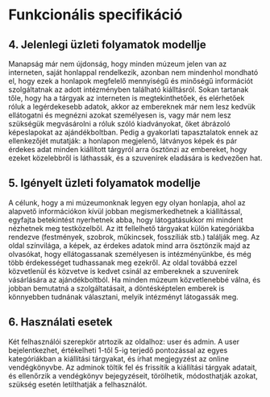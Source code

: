 # Funkcionális specifikáció

## 4. Jelenlegi üzleti folyamatok modellje
Manapság már nem újdonság, hogy minden múzeum jelen van az interneten, saját honlappal rendelkezik, azonban nem mindenhol mondható el, hogy ezek a honlapok megfelelő mennyiségű és minőségű információt szolgáltatnak az adott intézményben található kiálltásról. Sokan tartanak tőle, hogy ha a tárgyak az interneten is megtekinthetőek, és elérhetőek róluk a legérdekesebb adatok, akkor az embereknek már nem lesz kedvük ellátogatni és megnézni azokat személyesen is, vagy már nem lesz szükségük megvásárolni a róluk szóló kiadványokat, őket ábrázoló képeslapokat az ajándékboltban. Pedig a gyakorlati tapasztalatok ennek az ellenkezőjét mutatják: a honlapon megjelenő, látványos képek és pár érdekes adat minden kiállított tárgyról arra ösztönzi az embereket, hogy ezeket közelebbről is láthassák, és a szuvenírek eladására is kedvezően hat.

## 5. Igényelt üzleti folyamatok modellje

A célunk, hogy a mi múzeumonknak legyen egy olyan honlapja, ahol az alapvető információkon kívül jobban megismerkedhetnek a kiállítással, egyfajta betekintést nyerhetnek abba, hogy látogatásukkor mi mindent nézhetnek meg testközelből. Az itt fellelhető tárgyakat külön kategóriákba rendezve (festmények, szobrok, műkincsek, fosszíliák stb.) találják meg. Az oldal színvilága, a képek, az érdekes adatok mind arra ösztönzik majd az olvasókat, hogy ellátogassanak személyesen is intézményünkbe, és még több érdekességet tudhassanak meg ezekről. Az oldal továbbá ezzel közvetlenül és közvetve is kedvet csinál az embereknek a szuvenírek vásárlására az ajándékboltból. Ha minden múzeum közvetlenebbé válna, és jobban bemutatná a szolgáltatásait, a döntésképtelen emberek is könnyebben tudnának választani, melyik intézményt látogassák meg.

## 6. Használati esetek

Két felhasználói szerepkör atrtozik az oldalhoz: user és admin. A user bejelentkezhet, értékelheti 1-től 5-ig terjedő pontozással az egyes kategóriákban a kiállítási tárgyakat, és írhat megjegyzést az online vendégkönyvbe. Az adminok töltik fel és frissítik a kiállítási tárgyak adatait, és ellenőrzik a vendégkönyv bejegyzéseit, törölhetik, módosthatják azokat, szükség esetén letilthatják a felhasználót.